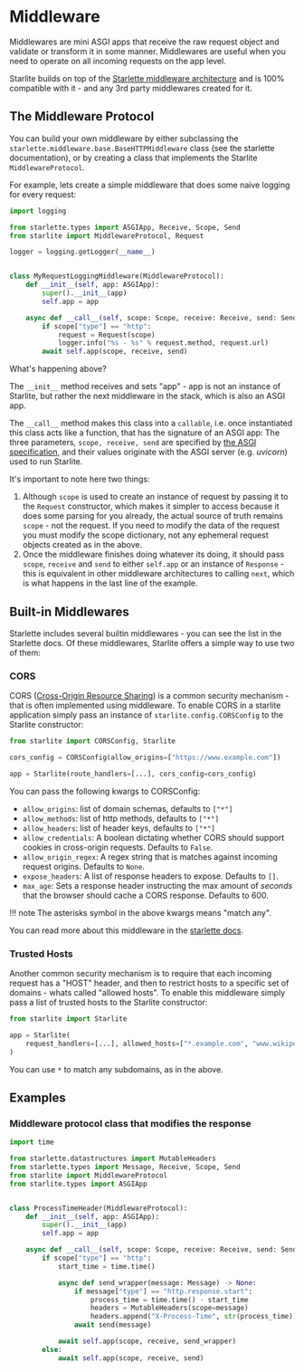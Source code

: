 # Middleware

Middlewares are mini ASGI apps that receive the raw request object and validate or transform it in some manner.
Middlewares are useful when you need to operate on all incoming requests on the app level.

Starlite builds on top of the [Starlette middleware architecture](https://www.starlette.io/middleware/) and is 100%
compatible with it - and any 3rd party middlewares created for it.

## The Middleware Protocol

You can build your own middleware by either subclassing the `starlette.middleware.base.BaseHTTPMiddleware` class (see the
starlette documentation), or by creating a class that implements the Starlite `MiddlewareProtocol`.

For example, lets create a simple middleware that does some naive logging for every request:

```python
import logging

from starlette.types import ASGIApp, Receive, Scope, Send
from starlite import MiddlewareProtocol, Request

logger = logging.getLogger(__name__)


class MyRequestLoggingMiddleware(MiddlewareProtocol):
    def __init__(self, app: ASGIApp):
        super().__init__(app)
        self.app = app

    async def __call__(self, scope: Scope, receive: Receive, send: Send) -> None:
        if scope["type"] == "http":
            request = Request(scope)
            logger.info("%s - %s" % request.method, request.url)
        await self.app(scope, receive, send)
```

What's happening above?

The `__init__` method receives and sets "app" - app is not an instance of Starlite, but rather the next middleware in
the stack, which is also an ASGI app.

The `__call__` method makes this class into a `callable`, i.e. once instantiated this class acts like a function, that
has the signature of an ASGI app: The three parameters, `scope, receive, send` are specified
by [the ASGI specification](https://asgi.readthedocs.io/en/latest/index.html), and their values originate with the ASGI
server (e.g. _uvicorn_) used to run Starlite.

It's important to note here two things:

1. Although `scope` is used to create an instance of request by passing it to the `Request` constructor, which makes it
   simpler to access because it does some parsing for you already, the actual source of truth remains `scope` - not the
   request. If you need to modify the data of the request you must modify the scope dictionary, not any ephemeral
   request objects created as in the above.
2. Once the middleware finishes doing whatever its doing, it should pass `scope`, `receive` and `send` to
   either `self.app` or an instance of `Response` - this is equivalent in other middleware architectures to
   calling `next`, which is what happens in the last line of the example.

## Built-in Middlewares

Starlette includes several builtin middlewares - you can see the list in the Starlette docs. Of these middlewares,
Starlite offers a simple way to use two of them:

### CORS

CORS ([Cross-Origin Resource Sharing](https://developer.mozilla.org/en-US/docs/Web/HTTP/CORS)) is a common security
mechanism - that is often implemented using middleware. To enable CORS in a starlite application simply pass an instance
of `starlite.config.CORSConfig` to the Starlite constructor:

```python
from starlite import CORSConfig, Starlite

cors_config = CORSConfig(allow_origins=["https://www.example.com"])

app = Starlite(route_handlers=[...], cors_config=cors_config)
```

You can pass the following kwargs to CORSConfig:

- `allow_origins`: list of domain schemas, defaults to `["*"]`
- `allow_methods`: list of http methods, defaults to `["*"]`
- `allow_headers`: list of header keys, defaults to `["*"]`
- `allow_credentials`: A boolean dictating whether CORS should support cookies in cross-origin requests. Defaults
  to `False`.
- `allow_origin_regex`: A regex string that is matches against incoming request origins. Defaults to `None`.
- `expose_headers`: A list of response headers to expose. Defaults to `[]`.
- `max_age`: Sets a response header instructing the max amount of _seconds_ that the browser should cache a CORS
  response. Defaults to 600.

<!-- prettier-ignore -->
!!! note
   The asterisks symbol in the above kwargs means "match any".

You can read more about this middleware in the [starlette docs](https://www.starlette.io/middleware/#corsmiddleware).

### Trusted Hosts

Another common security mechanism is to require that each incoming request has a "HOST" header, and then to restrict
hosts to a specific set of domains - whats called "allowed hosts". To enable this middleware simply pass a list of
trusted hosts to the Starlite constructor:

```python
from starlite import Starlite

app = Starlite(
    request_handlers=[...], allowed_hosts=["*.example.com", "www.wikipedia.org"]
)
```

You can use `*` to match any subdomains, as in the above.

## Examples

### Middleware protocol class that modifies the response

```python
import time

from starlette.datastructures import MutableHeaders
from starlette.types import Message, Receive, Scope, Send
from starlite import MiddlewareProtocol
from starlite.types import ASGIApp


class ProcessTimeHeader(MiddlewareProtocol):
    def __init__(self, app: ASGIApp):
        super().__init__(app)
        self.app = app

    async def __call__(self, scope: Scope, receive: Receive, send: Send) -> None:
        if scope["type"] == "http":
            start_time = time.time()

            async def send_wrapper(message: Message) -> None:
                if message["type"] == "http.response.start":
                    process_time = time.time() - start_time
                    headers = MutableHeaders(scope=message)
                    headers.append("X-Process-Time", str(process_time))
                await send(message)

            await self.app(scope, receive, send_wrapper)
        else:
            await self.app(scope, receive, send)
```
